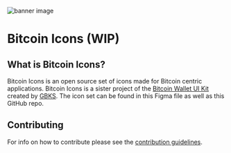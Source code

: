 ![banner image](https://github.com/Bosch-0/Bitcoin-Icons/blob/main/img/Cover.png)


# Bitcoin Icons (WIP)



## What is Bitcoin Icons?
Bitcoin Icons is an open source set of icons made for Bitcoin centric applications. Bitcoin Icons is a sister project of the [Bitcoin Wallet UI Kit](https://www.figma.com/file/VB3GQdAnhl8yta44DY3PSV/Bitcoin-Wallet-UI-Kit) created by [GBKS](https://github.com/GBKS). The icon set can be found in this Figma file as well as this GitHub repo. 



## Contributing 
For info on how to contribute please see the [contribution guidelines](https://github.com/Bosch-0/Bitcoin-Icons/blob/main/CONTRIBUTING.md).
